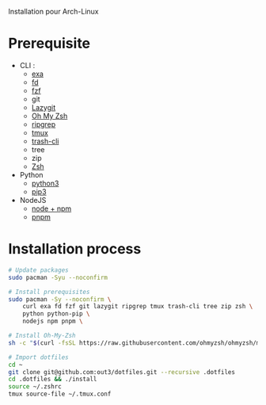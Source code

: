 Installation pour Arch-Linux

# Prerequisite
- CLI :
    - [exa](https://github.com/ogham/exa)
    - [fd](https://github.com/sharkdp/fd)
    - [fzf](https://github.com/junegunn/fzf)
    - git
    - [Lazygit](https://github.com/jesseduffield/lazygit)
    - [Oh My Zsh](https://github.com/ohmyzsh/ohmyzsh)
    - [ripgrep](https://github.com/BurntSushi/ripgrep)
    - [tmux](https://github.com/tmux/tmux/wiki/Installing)
    - [trash-cli](https://github.com/andreafrancia/trash-cli)
    - tree
    - zip
    - [Zsh](https://www.zsh.org/)
- Python
    - [python3](https://www.python.org/)
    - [pip3](https://pypi.org/project/pip/)
- NodeJS
	- [node + npm](https://github.com/nodesource/distributions)
	- [pnpm](https://github.com/pnpm/pnpm)

# Installation process
```bash
# Update packages
sudo pacman -Syu --noconfirm

# Install prerequisites
sudo pacman -Sy --noconfirm \
    curl exa fd fzf git lazygit ripgrep tmux trash-cli tree zip zsh \
    python python-pip \
    nodejs npm pnpm \

# Install Oh-My-Zsh
sh -c "$(curl -fsSL https://raw.githubusercontent.com/ohmyzsh/ohmyzsh/master/tools/install.sh)"

# Import dotfiles
cd ~
git clone git@github.com:out3/dotfiles.git --recursive .dotfiles
cd .dotfiles && ./install
source ~/.zshrc
tmux source-file ~/.tmux.conf
```
